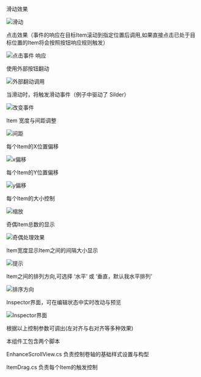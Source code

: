 滑动效果  

![滑动](src/滑动.gif)

点击效果（事件的响应在目标Item滚动到指定位置后调用,如果直接点击已处于目标位置的Item将会按照按钮响应规则触发）

![点击事件 响应](src/点击事件响应.gif)

使用外部按钮翻动

![外部翻动调用](src/外部翻动调用.gif)

当滑动时，将触发滑动事件（例子中驱动了 Silder）

![改变事件](src/改变事件.gif)



Item 宽度与间距调整

![间距](src/间距.gif)

每个Item的X位置偏移

![x偏移](src/x偏移.gif)



每个Item的Y位置偏移

![y偏移](src/y偏移.gif)

每个Item的大小控制

![缩放](src/缩放.gif)



奇偶Item总数的显示

![奇偶处理效果](src/奇偶处理效果.gif)

Item宽度显示Item之间的间隔大小显示

![提示](src/提示.gif)

Item之间的排列方向,可选择 ‘水平’ 或 ‘垂直，默认我水平排列’

![排序方向](src/排列方向.gif)

Inspector界面，可在编辑状态中实时改动与预览

![Inspector界面](src/Inspector界面.jpg)

根据以上控制参数可调出(左对齐与右对齐等多种效果)

本组件工包含两个脚本

EnhanceScrollView.cs		负责控制卷轴的基础样式设置与构型

ItemDrag.cs						负责每个Item的触发控制
